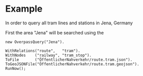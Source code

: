Example
=======

In order to query all tram lines and stations in Jena, Germany

First the area "Jena" will be searched using the 

    new OverpassQuery("Jena").
	
    WithRelations("route",   "tram").
    WithNodes    ("railway", "tram_stop").
    ToFile       ("ÖffentlicherNahverkehr/route.tram.json").
    ToGeoJSONFile("ÖffentlicherNahverkehr/route.tram.geojson").
    RunNow();


